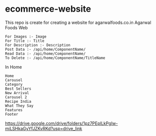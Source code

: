 # ecommerce-website
This repo is create for creating a website for agarwalfoods.co.in
Agarwal Foods Web

	For Images :- Image
	For Title :- Title
	For Description :- Description
	Post Data :- /api/home/ComponentName/
	Read Data :- /api/home/ComponentName/ 
	To Delete :- /api/home/ComponentName/TitleName

In Home

	Home
	Carousel
	Category
	Best Sellers
	New Arrival
	Carousel 2
	Recipe India
	What They Say
	Features
	Footer


https://drive.google.com/drive/folders/1pz7PEplLkPgIw-miLSHkaGyYfJZKvRKd?usp=drive_link
